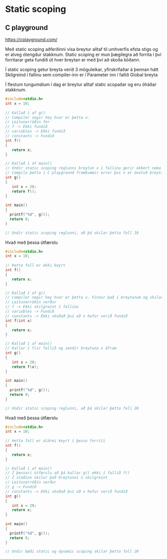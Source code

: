 # Static scoping

## C playground 
https://cplayground.com/

Með static scoping aðferðinni vísa breytur alltaf til umhverfis efsta stigs og er alveg ótengdur stakknum. 
Static scoping er mun þægilegra að forrita í því forritarar geta fundið út hver breytan er með því að skoða kóðann. 

Í static scoping getur breyta verið 3 möguleikar, yfirskrifaðar á þennan hátt
Skilgreind í fallinu sem compiler-inn er í
Parameter inn í fallið
Global breyta

Í flestum tungumálum í dag er breytur alltaf static scopaðar og eru óháðar stakknum.

```c
#include<stdio.h>
int x = 10;
  
// Kallað í af g()
// Compiler segir hey hvar er þetta x.
// Leitunarröðin fer
// f -> Ekki fundið
// variables -> Ekki fundið
// constants -> Fundið
int f()
{
   return x;
}

// Kallað í af main()
// Undir static scoping reglunni breytan x í fallinu gerir ekkert nema skilgreina nýja breytu sem bendir á aðra addressu en const breytan
// Compila þetta í C playground framkvæmir error því x er ónotuð breyta
int g()
{
   int x = 20;
   return f();
}
  
int main()
{
  printf("%d", g());
  return 0;
}

// Undir static scoping reglunni, að þá skilar þetta fall 10
```

Hvað með þessa útfærslu

```c
#include<stdio.h>
int x = 10;
  
// Þetta fall er ekki keyrt
int f()
{
   return x;
}

// Kallað í af g()
// Compiler segir hey hvar er þetta x. Finnur það í breytunum og skilar því
// Leitunarröðin verður
// f -> Ekki skilgreint í fallinu
// variables -> Fundið
// constants -> Ekki skoðað því að x hefur verið fundið
int f(int x)
{
   return x;
}

// Kallað í af main()
// Kallar í f(x) fallið og sendir breytuna x áfram
int g()
{
   int x = 20;
   return f(x);
}
  
int main()
{
  printf("%d", g());
  return 0;
}

// Undir static scoping reglunni, að þá skilar þetta fall 20
```

Hvað með þessa útfærslu

```c
#include<stdio.h>
int x = 10;
  
// Þetta fall er aldrei keyrt í þessu forriti
int f()
{
   return x;
}

// Kallað í af main()
// Í þessari útfærslu að þá kallar g() ekki í fallið f()
// Í staðinn skilur það breytunni x skilgreint
// Leitunarröðin verður 
// g -> Fundið
// constants -> Ekki skoðað því að x hefur verið fundið
int g()
{
   int x = 20;
   return x;
}
  
int main()
{
  printf("%d", g());
  return 0;
}

// Undir bæði static og dynamic scoping skilar þetta fall 20
```
